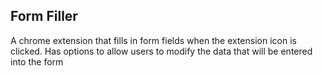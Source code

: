 ## Form Filler
A chrome extension that fills in form fields when the extension icon is clicked. Has options to allow users to modify the data that will be entered into the form
